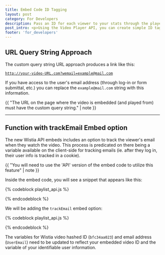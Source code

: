 ```yaml
---
title: Embed Code ID Tagging
layout: post
category: For Developers
description: Pass an ID for each viewer to your stats through the player API using these simple steps!
post_intro: <p>Using the Video Player API, you can create simple ID tagging that passes user info into your Wistia stats.  Your two options for executing this is:</p> <ol><li>using the <span class="code">wemail=</span> URL query string</li><li>a separate function using the trackEmail embed option.</li></ol>
footer: 'for_developers'
---
```


## URL Query String Approach

The custom query string URL approach produces a link like this: 

<code class="full_width">http://your-video-URL.com?wemail=example@mail.com</code>

If you have access to the user's email address (through log-in or form submittal, 
etc.) you can replace the `example@mail.com` string with this information.

{{ "The URL on the page where the video is embedded (and played from) must have the custom query string." | note }}

---

## Function with trackEmail Embed option

The new Wistia API embeds includes an option to track the viewer's email when 
they watch the video.  This process is predicated on there being a variable 
available on the client-side for tracking emails (ie. after they log in, their 
user info is tracked in a cookie).

{{ "You will need to use the 'API' version of the embed code to utilize this feature" | note }}

Inside the embed code, you will see a snippet that appears like this:

{% codeblock playlist_api.js %}
<script type="text/javascript"> 
  var wistiaEmbed = Wistia.embed("bfc34aa023", {
    platformPreference: "html5",
    autoPlay: true,
    wmode: "transparent",
    container: "my_container"
  });
</script>
{% endcodeblock %}

We will be adding the `trackEmail` embed option:
	
{% codeblock playlist_api.js %}
<script type="text/javascript"> 
  var wistiaEmbed = Wistia.embed("bfc34aa023", {
    platformPreference: "html5",
    autoPlay: true,
    wmode: "transparent",
    container: "my_container",
    trackEmail: "userEmail"
  });
</script>
{% endcodeblock %}


The variables for Wistia video hashed ID (`bfc34aa023`) and email address 
(`UserEmail`) need to be updated to reflect your embedded video ID and the 
variable of your identifiable user information.

